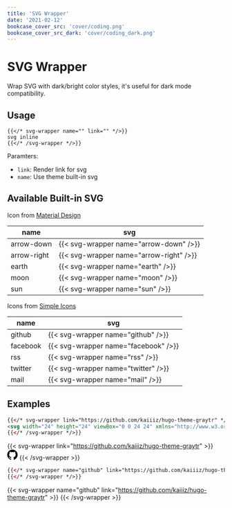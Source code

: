 ```yaml
---
title: 'SVG Wrapper'
date: '2021-02-12'
bookcase_cover_src: 'cover/coding.png'
bookcase_cover_src_dark: 'cover/coding_dark.png'
---
```


# SVG Wrapper

Wrap SVG with dark/bright color styles, it's useful for dark mode compatibility.

## Usage

```
{{</* svg-wrapper name="" link="" */>}}
svg inline
{{</* /svg-wrapper */>}}
```

Paramters:

* `link`: Render link for svg
* `name`: Use theme built-in svg

## Available Built-in SVG

Icon from [Material Design](https://material.io/resources/icons/)

| name        | svg                                     |
| ----------- | --------------------------------------- |
| arrow-down  | {{< svg-wrapper name="arrow-down" />}}  |
| arrow-right | {{< svg-wrapper name="arrow-right" />}} |
| earth       | {{< svg-wrapper name="earth" />}}       |
| moon        | {{< svg-wrapper name="moon" />}}        |
| sun         | {{< svg-wrapper name="sun" />}}         |

Icons from [Simple Icons](https://simple-icons.github.io/simple-icons-website/)

| name     | svg                                  |
| -------- | ------------------------------------ |
| github   | {{< svg-wrapper name="github" />}}   |
| facebook | {{< svg-wrapper name="facebook" />}} |
| rss      | {{< svg-wrapper name="rss" />}}      |
| twitter  | {{< svg-wrapper name="twitter" />}}  |
| mail     | {{< svg-wrapper name="mail" />}}     |

## Examples

```html
{{</* svg-wrapper link="https://github.com/kaiiiz/hugo-theme-graytr" */>}}
<svg width="24" height="24" viewBox="0 0 24 24" xmlns="http://www.w3.org/2000/svg"><path d="M12 .297c-6.63 0-12 5.373-12 12 0 5.303 3.438 9.8 8.205 11.385.6.113.82-.258.82-.577 0-.285-.01-1.04-.015-2.04-3.338.724-4.042-1.61-4.042-1.61C4.422 18.07 3.633 17.7 3.633 17.7c-1.087-.744.084-.729.084-.729 1.205.084 1.838 1.236 1.838 1.236 1.07 1.835 2.809 1.305 3.495.998.108-.776.417-1.305.76-1.605-2.665-.3-5.466-1.332-5.466-5.93 0-1.31.465-2.38 1.235-3.22-.135-.303-.54-1.523.105-3.176 0 0 1.005-.322 3.3 1.23.96-.267 1.98-.399 3-.405 1.02.006 2.04.138 3 .405 2.28-1.552 3.285-1.23 3.285-1.23.645 1.653.24 2.873.12 3.176.765.84 1.23 1.91 1.23 3.22 0 4.61-2.805 5.625-5.475 5.92.42.36.81 1.096.81 2.22 0 1.606-.015 2.896-.015 3.286 0 .315.21.69.825.57C20.565 22.092 24 17.592 24 12.297c0-6.627-5.373-12-12-12"></path></svg>
{{</* /svg-wrapper */>}}
```

{{< svg-wrapper link="https://github.com/kaiiiz/hugo-theme-graytr" >}}
<svg width="24" height="24" viewBox="0 0 24 24" xmlns="http://www.w3.org/2000/svg"><path d="M12 .297c-6.63 0-12 5.373-12 12 0 5.303 3.438 9.8 8.205 11.385.6.113.82-.258.82-.577 0-.285-.01-1.04-.015-2.04-3.338.724-4.042-1.61-4.042-1.61C4.422 18.07 3.633 17.7 3.633 17.7c-1.087-.744.084-.729.084-.729 1.205.084 1.838 1.236 1.838 1.236 1.07 1.835 2.809 1.305 3.495.998.108-.776.417-1.305.76-1.605-2.665-.3-5.466-1.332-5.466-5.93 0-1.31.465-2.38 1.235-3.22-.135-.303-.54-1.523.105-3.176 0 0 1.005-.322 3.3 1.23.96-.267 1.98-.399 3-.405 1.02.006 2.04.138 3 .405 2.28-1.552 3.285-1.23 3.285-1.23.645 1.653.24 2.873.12 3.176.765.84 1.23 1.91 1.23 3.22 0 4.61-2.805 5.625-5.475 5.92.42.36.81 1.096.81 2.22 0 1.606-.015 2.896-.015 3.286 0 .315.21.69.825.57C20.565 22.092 24 17.592 24 12.297c0-6.627-5.373-12-12-12"></path></svg>
{{< /svg-wrapper >}}

```html
{{</* svg-wrapper name="github" link="https://github.com/kaiiiz/hugo-theme-graytr" */>}}
{{</* /svg-wrapper */>}}
```

{{< svg-wrapper name="github" link="https://github.com/kaiiiz/hugo-theme-graytr" >}}
{{< /svg-wrapper >}}
